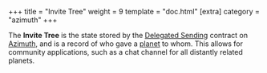 +++
title = "Invite Tree"
weight = 9
template = "doc.html"
[extra]
category = "azimuth"
+++

The **Invite Tree** is the state stored by the [Delegated Sending](../delegated-sending) contract on [Azimuth](../azimuth), and is a record of who gave a [planet](../planet) to whom. This allows for community applications, such as a chat channel for all distantly related planets.
